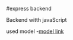 #express backend 

Backend witth javaScript

used model 
-[model link](https://app.eraser.io/workspace/YtPqZ1VogxGy1jzIDkzj)